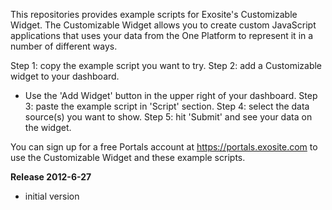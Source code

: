 This repositories provides example scripts for Exosite's Customizable Widget. The Customizable Widget allows you to create custom JavaScript applications that uses your data from the One Platform to represent it in a number of different ways.

Step 1: copy the example script you want to try.
Step 2: add a Customizable widget to your dashboard.
* Use the 'Add Widget' button in the upper right of your dashboard.
Step 3: paste the example script in 'Script' section.
Step 4: select the data source(s) you want to show.
Step 5: hit 'Submit' and see your data on the widget.

You can sign up for a free Portals account at https://portals.exosite.com to use the Customizable Widget and these example scripts.

**Release 2012-6-27**
- initial version
